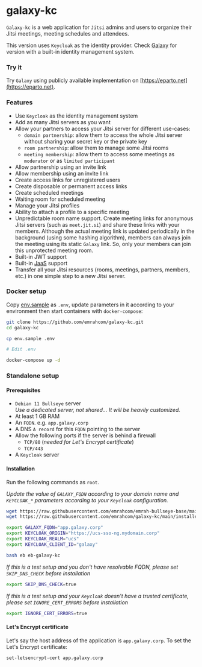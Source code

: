 # galaxy-kc

`Galaxy-kc` is a web application for `Jitsi` admins and users to organize their
Jitsi meetings, meeting schedules and attendees.

This version uses `Keycloak` as the identity provider. Check
[Galaxy](https://github.com/emrahcom/galaxy) for version with a built-in
identity management system.

### Try it

Try `Galaxy` using publicly available implementation on
[https://eparto.net](https://eparto.net).

### Features

- Use `Keycloak` as the identity management system
- Add as many Jitsi servers as you want
- Allow your partners to access your Jitsi server for different use-cases:
  - `domain partnership`: allow them to access the whole Jitsi server without
    sharing your secret key or the private key
  - `room partnership`: allow them to manage some Jitsi rooms
  - `meeting membership`: allow them to access some meetings as `moderator` or
    as `limited participant`
- Allow partnership using an invite link
- Allow membership using an invite link
- Create access links for unregistered users
- Create disposable or permanent access links
- Create scheduled meetings
- Waiting room for scheduled meeting
- Manage your Jitsi profiles
- Ability to attach a profile to a specific meeting
- Unpredictable room name support. Create meeting links for anonymous Jitsi
  servers (such as `meet.jit.si`) and share these links with your members.
  Although the actual meeting link is updated periodically in the background
  (using some hashing algorithm), members can always join the meeting using its
  static `Galaxy` link. So, only your members can join this unprotected meeting
  room.
- Built-in JWT support
- Built-in [JaaS](https://jaas.8x8.vc) support
- Transfer all your Jitsi resources (rooms, meetings, partners, members, etc.)
  in one simple step to a new Jitsi server.

### Docker setup

Copy [env.sample](/env.sample) as `.env`, update parameters in it according to
your environment then start containers with `docker-compose`:

```bash
git clone https://github.com/emrahcom/galaxy-kc.git
cd galaxy-kc

cp env.sample .env

# Edit .env

docker-compose up -d
```

### Standalone setup

#### Prerequisites

- `Debian 11 Bullseye` server\
  _Use a dedicated server, not shared... It will be heavily customized._
- At least 1 GB RAM
- An `FQDN`. e.g. `app.galaxy.corp`
- A DNS `A record` for this `FQDN` pointing to the server
- Allow the following ports if the server is behind a firewall
  - `TCP/80` (_needed for Let's Encrypt certificate_)
  - `TCP/443`
- A `Keycloak` server

#### Installation

Run the following commands as `root`.

_Update the value of `GALAXY_FQDN` according to your domain name and
`KEYCLOAK_*` parameters according to your `Keycloak` configuration._

```bash
wget https://raw.githubusercontent.com/emrahcom/emrah-bullseye-base/main/installer/eb
wget https://raw.githubusercontent.com/emrahcom/galaxy-kc/main/installer/eb-galaxy-kc.conf

export GALAXY_FQDN="app.galaxy.corp"
export KEYCLOAK_ORIGIN="https://ucs-sso-ng.mydomain.corp"
export KEYCLOAK_REALM="ucs"
export KEYCLOAK_CLIENT_ID="galaxy"

bash eb eb-galaxy-kc
```

_If this is a test setup and you don't have resolvable FQDN, please set
`SKIP_DNS_CHECK` before installation_

```bash
export SKIP_DNS_CHECK=true
```

_If this is a test setup and your `Keycloak` doesn't have a trusted certificate,
please set `IGNORE_CERT_ERRORS` before installation_

```bash
export IGNORE_CERT_ERRORS=true
```

#### Let's Encrypt certificate

Let's say the host address of the application is `app.galaxy.corp`. To set the
Let's Encrypt certificate:

```bash
set-letsencrypt-cert app.galaxy.corp
```
